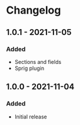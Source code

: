 # Changelog

## 1.0.1 - 2021-11-05
### Added
- Sections and fields
- Sprig plugin
## 1.0.0 - 2021-11-04
### Added
- Initial release